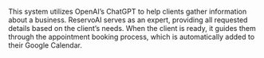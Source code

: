 This system utilizes OpenAI’s ChatGPT to help clients gather information about a business. ReservoAI serves as an expert, providing all requested details based on the client’s needs. When the client is ready, it guides them through the appointment booking process, which is automatically added to their Google Calendar.
